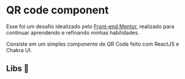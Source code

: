 # QR code component

Esse foi um desafio idealizado pelo [Front-end Mentor](https://www.frontendmentor.io/), realizado para continuar aprendendo e refinando minhas habilidades.

Consiste em um simples componente de QR Code feito com ReactJS e Chakra UI.

## Libs :open_book:


